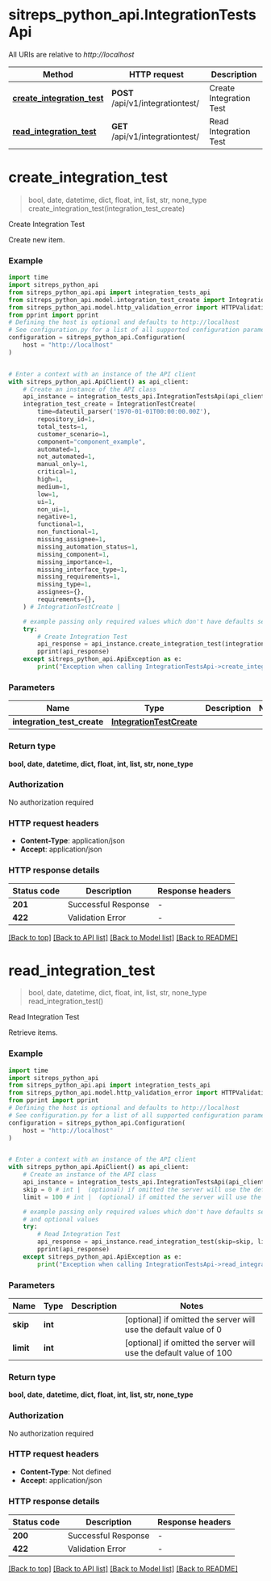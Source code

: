 # sitreps_python_api.IntegrationTestsApi

All URIs are relative to *http://localhost*

Method | HTTP request | Description
------------- | ------------- | -------------
[**create_integration_test**](IntegrationTestsApi.md#create_integration_test) | **POST** /api/v1/integrationtest/ | Create Integration Test
[**read_integration_test**](IntegrationTestsApi.md#read_integration_test) | **GET** /api/v1/integrationtest/ | Read Integration Test


# **create_integration_test**
> bool, date, datetime, dict, float, int, list, str, none_type create_integration_test(integration_test_create)

Create Integration Test

Create new item.

### Example


```python
import time
import sitreps_python_api
from sitreps_python_api.api import integration_tests_api
from sitreps_python_api.model.integration_test_create import IntegrationTestCreate
from sitreps_python_api.model.http_validation_error import HTTPValidationError
from pprint import pprint
# Defining the host is optional and defaults to http://localhost
# See configuration.py for a list of all supported configuration parameters.
configuration = sitreps_python_api.Configuration(
    host = "http://localhost"
)


# Enter a context with an instance of the API client
with sitreps_python_api.ApiClient() as api_client:
    # Create an instance of the API class
    api_instance = integration_tests_api.IntegrationTestsApi(api_client)
    integration_test_create = IntegrationTestCreate(
        time=dateutil_parser('1970-01-01T00:00:00.00Z'),
        repository_id=1,
        total_tests=1,
        customer_scenario=1,
        component="component_example",
        automated=1,
        not_automated=1,
        manual_only=1,
        critical=1,
        high=1,
        medium=1,
        low=1,
        ui=1,
        non_ui=1,
        negative=1,
        functional=1,
        non_functional=1,
        missing_assignee=1,
        missing_automation_status=1,
        missing_component=1,
        missing_importance=1,
        missing_interface_type=1,
        missing_requirements=1,
        missing_type=1,
        assignees={},
        requirements={},
    ) # IntegrationTestCreate | 

    # example passing only required values which don't have defaults set
    try:
        # Create Integration Test
        api_response = api_instance.create_integration_test(integration_test_create)
        pprint(api_response)
    except sitreps_python_api.ApiException as e:
        print("Exception when calling IntegrationTestsApi->create_integration_test: %s\n" % e)
```


### Parameters

Name | Type | Description  | Notes
------------- | ------------- | ------------- | -------------
 **integration_test_create** | [**IntegrationTestCreate**](IntegrationTestCreate.md)|  |

### Return type

**bool, date, datetime, dict, float, int, list, str, none_type**

### Authorization

No authorization required

### HTTP request headers

 - **Content-Type**: application/json
 - **Accept**: application/json


### HTTP response details

| Status code | Description | Response headers |
|-------------|-------------|------------------|
**201** | Successful Response |  -  |
**422** | Validation Error |  -  |

[[Back to top]](#) [[Back to API list]](../README.md#documentation-for-api-endpoints) [[Back to Model list]](../README.md#documentation-for-models) [[Back to README]](../README.md)

# **read_integration_test**
> bool, date, datetime, dict, float, int, list, str, none_type read_integration_test()

Read Integration Test

Retrieve items.

### Example


```python
import time
import sitreps_python_api
from sitreps_python_api.api import integration_tests_api
from sitreps_python_api.model.http_validation_error import HTTPValidationError
from pprint import pprint
# Defining the host is optional and defaults to http://localhost
# See configuration.py for a list of all supported configuration parameters.
configuration = sitreps_python_api.Configuration(
    host = "http://localhost"
)


# Enter a context with an instance of the API client
with sitreps_python_api.ApiClient() as api_client:
    # Create an instance of the API class
    api_instance = integration_tests_api.IntegrationTestsApi(api_client)
    skip = 0 # int |  (optional) if omitted the server will use the default value of 0
    limit = 100 # int |  (optional) if omitted the server will use the default value of 100

    # example passing only required values which don't have defaults set
    # and optional values
    try:
        # Read Integration Test
        api_response = api_instance.read_integration_test(skip=skip, limit=limit)
        pprint(api_response)
    except sitreps_python_api.ApiException as e:
        print("Exception when calling IntegrationTestsApi->read_integration_test: %s\n" % e)
```


### Parameters

Name | Type | Description  | Notes
------------- | ------------- | ------------- | -------------
 **skip** | **int**|  | [optional] if omitted the server will use the default value of 0
 **limit** | **int**|  | [optional] if omitted the server will use the default value of 100

### Return type

**bool, date, datetime, dict, float, int, list, str, none_type**

### Authorization

No authorization required

### HTTP request headers

 - **Content-Type**: Not defined
 - **Accept**: application/json


### HTTP response details

| Status code | Description | Response headers |
|-------------|-------------|------------------|
**200** | Successful Response |  -  |
**422** | Validation Error |  -  |

[[Back to top]](#) [[Back to API list]](../README.md#documentation-for-api-endpoints) [[Back to Model list]](../README.md#documentation-for-models) [[Back to README]](../README.md)

